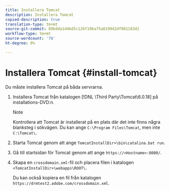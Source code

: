 ```yaml
---
title: Installera Tomcat
description: Installera Tomcat
copied-description: true
translation-type: tm+mt
source-git-commit: 89bdda1d4bd5c126f19ba75a819942df901183d1
workflow-type: tm+mt
source-wordcount: '78'
ht-degree: 0%

---
```



# Installera Tomcat {#install-tomcat}

Du måste installera Tomcat på båda servrarna.
1. Installera Tomcat från katalogen [!DNL \Third Party\Tomcat\6.0.18\] på installations-DVD:n.

   >[!NOTE]
   >
   >Kontrollera att Tomcat är installerat på en plats där det inte finns några blanksteg i sökvägen. Du kan ange `C:\Program Files\Tomcat`, men inte `C:\Tomcat\`.

1. Starta Tomcat genom att ange `TomcatInstallDir>\bin\catalina.bat run`.
1. Gå till startsidan för Tomcat genom att ange `https://<Hostname>:8080/`.
1. Skapa en `crossdomain.xml`-fil och placera filen i katalogen `<TomcatInstallDir>\webapps\ROOT\`.

   Du kan också kopiera en fil från katalogen `https://drmtest2.adobe.com/crossdomain.xml`.
